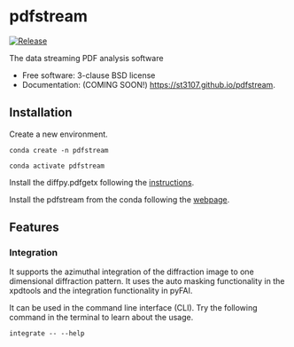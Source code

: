 pdfstream
=========

[![Release](https://anaconda.org/st3107/pdfstream/badges/version.svg)](https://anaconda.org/st3107/pdfstream)

The data streaming PDF analysis software

-   Free software: 3-clause BSD license
-   Documentation: (COMING SOON!) <https://st3107.github.io/pdfstream>.

Installation
------------

Create a new environment.

`conda create -n pdfstream`

`conda activate pdfstream`

Install the diffpy.pdfgetx following the
[instructions](https://www.diffpy.org/doc/pdfgetx/2.0.0/install.html).

Install the pdfstream from the conda following the
[webpage](https://anaconda.org/st3107/pdfstream).

Features
--------

### Integration

It supports the azimuthal integration of the diffraction image to one
dimensional diffraction pattern. It uses the auto masking functionality
in the xpdtools and the integration functionality in pyFAI.

It can be used in the command line interface (CLI). Try the following
command in the terminal to learn about the usage.

`integrate -- --help`


